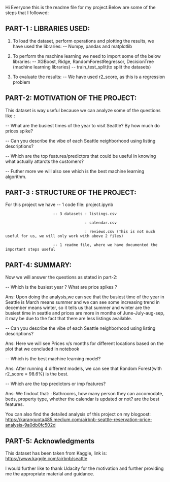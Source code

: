 Hi Everyone this is the readme file for my project.Below are some of the steps that I followed:

## PART-1 : LIBRARIES USED:

1. To load the dataset, perform operations and plotting the results, we have used the libraries:
-- Numpy, pandas and matplotlib

2. To perform the machine learning we need to import some of the below libraries:
-- XGBoost, Ridge, RandomForestRegressor, DecisionTree (machine learning libraries)
-- train_test_split(to split the datasets)

3. To evaluate the results:
-- We have used r2_score, as this is a regression problem

## PART-2: MOTIVATION OF THE PROJECT:

This dataset is way useful because we can analyze some of the questions like :

-- What are the busiest times of the year to visit Seattle? By how much do prices spike?

-- Can you describe the vibe of each Seattle neighborhood using listing descriptions?

-- Which are the top features/predictors that could be useful in knowing what actually attarcts the customers?

-- Futher more we will also see which is the best machine learning algorithm.

## PART-3 : STRUCTURE OF THE PROJECT:

For this project we have -- 1 code file: project.ipynb

                         -- 3 datasets : listings.csv
                         
                                       : calendar.csv
                                       
                                       : reviews.csv (This is not much useful for us, we will only work with above 2 files)
                                       
                         -- 1 readme file, where we have documented the important steps useful
                         
## PART-4: SUMMARY:

Now we will answer the questions as stated in part-2:

-- Which is the busiest year ? What are price spikes ?

Ans:  Upon doing the analysis,we can see that the busiest time of the year in Seattle is March means summer and we can see some increasing trend in december means winter, so it tells us that summer and winter are the busiest time in seattle and prices are more in months of June-July-aug-sep, it may be due to the fact that there are less listings available.

-- Can you describe the vibe of each Seattle neighborhood using listing descriptions?

Ans: Here we will see Prices v/s months for different locations based on the plot that we concluded in notebook

-- Which is the best machine learning model?

Ans: After running 4 different models, we can see that Random Forest(with r2_score = 98.6%) is the best.

-- Which are the top predictors or imp features?

Ans: We findout that: : Bathrooms, how many person they can accomodate, beds, property type, whether the calendar is updated or not? are the best features.

You can also find the detailed analysis of this project on my blogpost: https://karangupta485.medium.com/airbnb-seattle-reservation-price-analysis-9a0db0fc502d

## PART-5: Acknowledgments

This dataset has been taken from Kaggle, link is: https://www.kaggle.com/airbnb/seattle

I would further like to thank Udacity for the motivation and further providing me the appropriate material and guidance.
